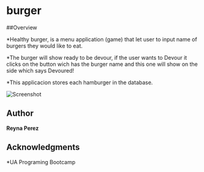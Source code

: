 # burger
##Overview

*Healthy burger, is a menu application (game) that let user to input name of burgers they would like to eat. 

*The burger will show ready to be devour, if the user wants to Devour it clicks on the button wich has the burger name and this one will show on the side which says Devoured!

*This applicacion stores each hamburger in the database.

![Screenshot](public/assets/img/screenshot.png)

## Author

**Reyna Perez**

## Acknowledgments

*UA Programing Bootcamp
